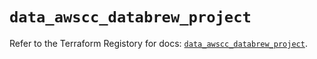 # `data_awscc_databrew_project`

Refer to the Terraform Registory for docs: [`data_awscc_databrew_project`](https://registry.terraform.io/providers/hashicorp/awscc/0.70.0/docs/data-sources/databrew_project).
